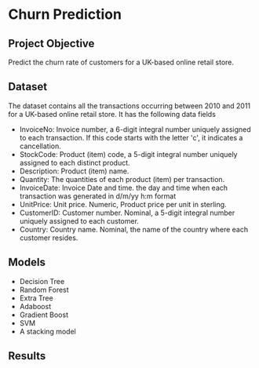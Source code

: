 # Churn Prediction

## Project Objective

Predict the churn rate of customers for a UK-based online retail store.

## Dataset

The dataset contains all the transactions occurring between 2010 and 2011 for a UK-based online retail store. It has the following data fields

- InvoiceNo: Invoice number, a 6-digit integral number uniquely assigned to each transaction. If this code starts with the letter 'c', it indicates a cancellation.
- StockCode: Product (item) code, a 5-digit integral number uniquely assigned to each distinct product.
- Description: Product (item) name.
- Quantity: The quantities of each product (item) per transaction.
- InvoiceDate: Invoice Date and time. the day and time when each transaction was generated in d/m/yy h:m format
- UnitPrice: Unit price. Numeric, Product price per unit in sterling.
- CustomerID: Customer number. Nominal, a 5-digit integral number uniquely assigned to each customer.
- Country: Country name. Nominal, the name of the country where each customer resides.

## Models

- Decision Tree
- Random Forest
- Extra Tree
- Adaboost
- Gradient Boost
- SVM
- A stacking model

## Results

<img scr="images/Model performance.png">
<img scr="images/ROC Curve.png">
 
